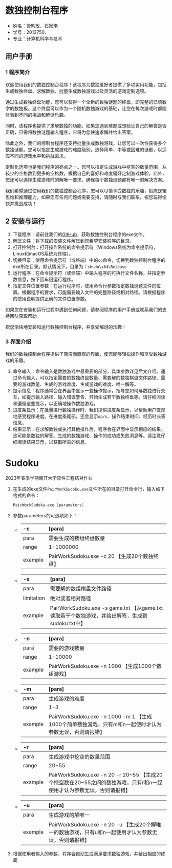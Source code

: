 # 数独控制台程序

- 姓名：管昀玫、石家琪
- 学号：2013750、
- 专业：计算机科学与技术

## 用户手册

### 1 程序简介

欢迎使用我们的数独控制台程序！该程序为数独爱好者提供了多项实用功能，包括生成数独终盘、求解数独、批量生成数独游戏以及灵活的游戏定制选项。

通过生成数独终盘功能，您可以获得一个全新的数独谜题的终盘，即完整的已填数字的数独板。这个终盘可以作为一个随机数独游戏的基础，让您在每次游戏时都能体验到不同的挑战和解谜乐趣。

同时，该程序也提供了求解数独的功能。如果您遇到难题或想验证自己的解答是否正确，只需将数独谜题输入程序，它将为您快速求解并给出答案。

除此之外，我们的控制台程序还支持批量生成数独游戏，让您可以一次性获得多个数独谜题。您可以指定生成游戏的难度级别，选择简单、中等或困难的谜题，以适应不同的游戏水平和挑战需求。

定制化选项也是我们程序的亮点之一。您可以指定生成游戏中挖空的数量范围，从较少的空格数到更多的空格数，根据自己的喜好和难度偏好定制游戏体验。此外，您还可以选择生成游戏时的解唯一要求，确保每个数独谜题都有唯一的解决方案。

我们希望通过使用我们的数独控制台程序，您可以尽情享受数独的乐趣，锻炼逻辑思维和推理能力。如果您有任何问题或需要支持，请随时与我们联系。祝您玩得愉快并挑战成功！

## 2 安装与运行

1. 下载程序：请前往我们的[GitHub](https://github.com/civilizwa/shudu/tree/master)，获取数独控制台程序的exe文件。
2. 解压文件：将下载的安装文件解压到您希望安装程序的目录。
3. 打开控制台：打开操作系统的命令提示符（Windows系统为命令提示符，Linux和macOS系统为终端）。
4. 切换目录：使用命令提示符（或终端）中的`cd`命令，切换到数独控制台程序的exe所在目录。默认情况下，目录为：`shudu\x64\Release`
5. 运行程序：在命令提示符（或终端）中输入程序的可执行文件名称，并指定参数信息，按下回车键运行程序。
6. 指定文件位置参数：在运行程序时，使用命令行参数指定数独谜题文件的位置。根据程序的要求，可能需要输入文件的完整路径或相对路径。请根据程序的使用说明提供正确的文件位置参数。

如果您在安装和运行过程中遇到任何问题，请参阅程序的用户手册或联系我们的支持团队获取帮助。

祝您愉快地安装和运行数独控制台程序，并享受解谜的乐趣！

### 3 界面介绍

我们的数独控制台程序提供了简洁而直观的界面，使您能够轻松操作和享受数独游戏的乐趣。

1. 命令输入：命令输入是数独游戏中最重要的部分，具体参数详见后文介绍。通过命令输入，可以指定需要的数独终盘数量、需要解的数独棋盘文件路径、需要的游戏数量、生成的游戏难度、生成游戏的难度、唯一解等。
2. 提示信息：程序通常会在界面中显示一些操作提示，指导您如何与数独进行交互，如提示输入路径、输入错误警告、开始生成若干数独终盘等。请仔细阅读和遵循这些提示，以正确地操作数独游戏。
3. 进度条显示：在批量进行数独操作时，我们提供进度条显示，以帮助用户直观地感受程序进度。在进度条尾部，还会显示`op/s`、操作结束时间、经历时长等信息。
4. 结果显示：在求解数独或执行其他操作后，程序会在界面中显示相应的结果。这可能是数独的解答、生成的数独游戏、操作的成功或失败消息等。请注意仔细阅读结果显示，以获取所需的信息。





# Sudoku

2023年春季学期南开大学软件工程结对作业

1. 在生成的exe文件`PairWorkSudoku.exe`文件所在的目录打开命令行，输入如下格式的命令：
   `````c++
   PairWorkSudoku.exe [parameters]

2. 参数parameters的可选项如下：

   - | -c      | [para]                                        |
     | :------ | :-------------------------------------------- |
     | para    | 需要生成的数组终盘数量                        |
     | range   | 1-1000000                                     |
     | example | PairWorkSudoku.exe -c 20 【生成20个数独终盘】 |

   - | -s         | [para]                                                       |
     | :--------- | :----------------------------------------------------------- |
     | para       | 需要解的数组棋盘文件路径                                     |
     | limitation | 绝对或者相对路径                                             |
     | example    | PairWorkSudoku.exe -s game.txt 【从game.txt读取若干个数独游戏，并给出解答，生成到sudoku.txt中】 |

   - | -n      | [para]                                            |
     | :------ | :------------------------------------------------ |
     | para    | 需要的游戏数量                                    |
     | range   | 1-10000                                           |
     | example | PairWorkSudoku.exe -n 1000 【生成1000个数组游戏】 |

   - | -m      | [para]                                                       |
     | :------ | :----------------------------------------------------------- |
     | para    | 生成游戏的难度                                               |
     | range   | 1-3                                                          |
     | example | PairWorkSudoku.exe -n 1000 -m 1 【生成1000个简单数独游戏，只有m和n一起使时才认为参数无误，否则请报错】 |

   - | -r      | [para]                                                       |
     | :------ | :----------------------------------------------------------- |
     | para    | 生成游戏中挖空的数量范围                                     |
     | range   | 20-55                                                        |
     | example | PairWorkSudoku.exe -n 20 -r 20~55 【生成20个挖空数在20~55之间的数独游戏，只有r和n一起使用才认为参数无误，否则请报错】 |

   - | -u      | [para]                                                       |
     | :------ | :----------------------------------------------------------- |
     | para    | 生成游戏的解唯一                                             |
     | example | PairWorkSudoku.exe -n 20 -u 【生成20个解唯一的数独游戏，只有u和n一起使用才认为参数无误，否则请报错】 |

3. 根据使用者输入的参数，程序会自动生成满足要求数独游戏，并给出相应的终局